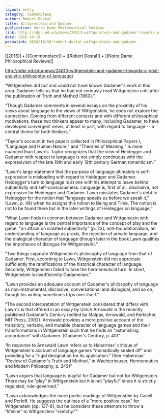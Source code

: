 ```yaml
---
layout: entry
category: commonplace
author: Robert Dostal
title: Wittgenstein and Gadamer
publication: Notre Dame Philosophical Reviews
link: http://ndpr.nd.edu/news/24813-wittgenstein-and-gadamer-towards-a-post-analytic-philosophy-of-language/
date: 2016-10-10
permalink: 2016/10/10/robert-dostal-wittgenstein-and-gadamer
---
```


[[2016]] • [[Commonplace]] • [[Robert Dostal]] • [[Notre Dame Philosophical Reviews]]

http://ndpr.nd.edu/news/24813-wittgenstein-and-gadamer-towards-a-post-analytic-philosophy-of-language/

“Wittgenstein did not and could not have known Gadamer's work in this area. Gadamer tells us that he had not seriously read Wittgenstein until after the publication of Truth and Method (1960).”

“Though Gadamer comments in several essays on the proximity of his views about language to the views of Wittgenstein, he does not explore the connection. Coming from different contexts and with different philosophical motivations, these two thinkers appear to many, including Gadamer, to have developed convergent views, at least in part, with regard to language -- a central theme for both thinkers.”

“Taylor's account in two papers collected in Philosophical Papers I, "Language and Human Nature," and "Theories of Meaning," is more nuanced than Lawn's. Taylor recognizes that the view of Heidegger and Gadamer with respect to language is not simply continuous with the expressivism of the late 18th and early 19th century German romanticism.”

“Lawn's large statement that the purpose of language ultimately is self-expression is misleading with regard to Heidegger and Gadamer. Heidegger's turn to language is at one with his attempt to leave behind subjectivity and self-consciousness. Language is, first of all, disclosive, not expressive for Heidegger and Gadamer. Lawn misstates Gadamer's debt to Heidegger for the notion that "language speaks us before we speak it," (Lawn, p. 49) when he assigns this notion to Being and Time. The notion is not to be found there but in the later writings of Heidegger on language.”

“What Lawn finds in common between Gadamer and Wittgenstein with regard to language is the central importance of the concept of play and the game, "an attack on isolated subjectivity" (p. 23), anti-foundationalism, an understanding of language as praxis, the rejection of private language, and the dialogical character of language (though later in the book Lawn qualifies the importance of dialogue for Wittgenstein).”

“Two things separate Wittgenstein's philosophy of language from that of Gadamer. First, according to Lawn, Wittgenstein did not appreciate sufficiently the ramifications of the historical character of language. Secondly, Wittgenstein failed to take the hermeneutical turn. In short, Wittgenstein is insufficiently Gadamerian.”

“Lawn provides an adequate account of Gadamer's philosophy of language as non-instrumental, disclosive, conversational and dialogical, and so on, though his writing sometimes trips over itself.”

“The second interpretation of Wittgenstein considered that differs with Lawn's is that offered in an essay by Ulrich Arnswald in the recently published Gadamer's Century (edited by Malpas, Arnswald, and Kertscher, MIT Press, 2002). Arnswald provides a more positive account of the transitory, variable, and mutable character of language games and their transformations in Wittgenstein such that he finds an "astonishing accordance" with Gadamer. (Gadamer's Century, p. 40)”

“In response to Arnswald Lawn refers us to Habermas' critique of Wittgenstein's account of language games "monadically sealed off" and providing for a "rigid designation for its application." (See Habermas' "Review of Gadamer's Truth and Method," in Wachterhauser, Hermeneutics and Modern Philosophy, p. 249)”

“Lawn argues that language is playful for Gadamer but not for Wittgenstein. There may be "play" in Wittgenstein but it is not "playful" since it is strictly regulated, rule-governed.”

“Lawn acknowledges the more poetic readings of Wittgenstein by Cavell and Perloff. He suggests the outlines of a "more positive case" for Wittgenstein (pp. 137-8), but he considers these attempts to throw a "lifeline" to Wittgenstein "sketchy."”
